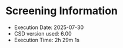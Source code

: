 # Screening Information

- Execution Date: 2025-07-30
- CSD version used: 6.00
- Execution Time: 2h 29m 1s
